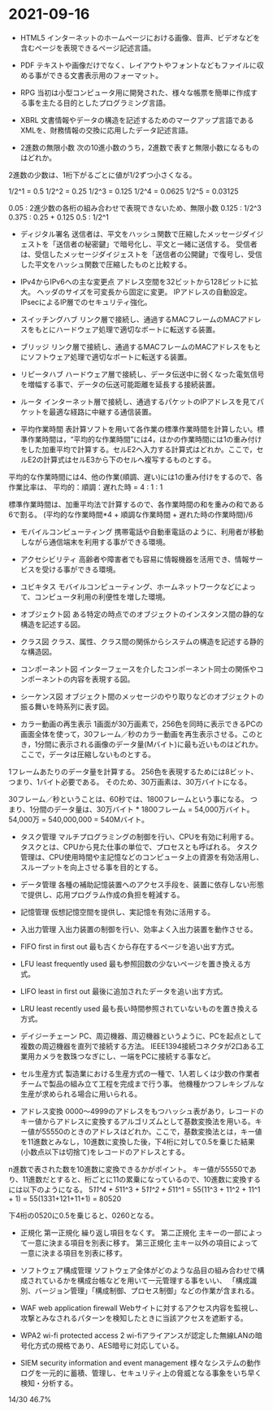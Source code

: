 # 2021-09-16

- HTML5
インターネットのホームページにおける画像、音声、ビデオなどを含むページを表現できるページ記述言語。

- PDF
テキストや画像だけでなく、レイアウトやフォントなどもファイルに収める事ができる文書表示用のフォーマット。

- RPG
当初は小型コンピュータ用に開発された、様々な帳票を簡単に作成する事を主たる目的としたプログラミング言語。

- XBRL
文書情報やデータの構造を記述するためのマークアップ言語であるXMLを、財務情報の交換に応用したデータ記述言語。

- 2進数の無限小数
次の10進小数のうち，2進数で表すと無限小数になるものはどれか。

2進数の少数は、1桁下がるごとに値が1/2ずつ小さくなる。

1/2^1 = 0.5
1/2^2 = 0.25
1/2^3 = 0.125
1/2^4 = 0.0625
1/2^5 = 0.03125

0.05 : 2進少数の各桁の組み合わせで表現できないため、無限小数
0.125 : 1/2^3
0.375 : 0.25 + 0.125
0.5 : 1/2^1

- ディジタル署名
送信者は、平文をハッシュ関数で圧縮したメッセージダイジェストを「送信者の秘密鍵」で暗号化し、平文と一緒に送信する。
受信者は、受信したメッセージダイジェストを「送信者の公開鍵」で復号し、受信した平文をハッシュ関数で圧縮したものと比較する。

- IPv4からIPv6への主な変更点
アドレス空間を32ビットから128ビットに拡大。
ヘッダのサイズを可変長から固定に変更。
IPアドレスの自動設定。
IPsecによるIP層でのセキュリティ強化。

- スイッチングハブ
リンク層で接続し、通過するMACフレームのMACアドレスをもとにハードウェア処理で適切なポートに転送する装置。

- ブリッジ
リンク層で接続し、通過するMACフレームのMACアドレスをもとにソフトウェア処理で適切なポートに転送する装置。

- リピータハブ
ハードウェア層で接続し、データ伝送中に弱くなった電気信号を増幅する事で、データの伝送可能距離を延長する接続装置。

- ルータ
インターネット層で接続し、通過するパケットのIPアドレスを見てパケットを最適な経路に中継する通信装置。

- 平均作業時間
表計算ソフトを用いて各作業の標準作業時間を計算したい。標準作業時間は，“平均的な作業時間”には4，ほかの作業時間には1の重み付けをした加重平均で計算する。セルE2へ入力する計算式はどれか。ここで，セルE2の計算式はセルE3から下のセルへ複写するものとする。

平均的な作業時間には4、他の作業(順調、遅い)には1の重み付けをするので、各作業比率は、
平均的：順調：遅れた時 = 4 : 1 : 1

標準作業時間は、加重平均法で計算するので、各作業時間の和を重みの和である6で割る。
(平均的な作業時間*4 + 順調な作業時間 + 遅れた時の作業時間)/6

- モバイルコンピューティング
携帯電話や自動車電話のように、利用者が移動しながら通信端末を利用する事ができる環境。

- アクセシビリティ
高齢者や障害者でも容易に情報機器を活用でき、情報サービスを受ける事ができる環境。

- ユビキタス
モバイルコンピューティング、ホームネットワークなどによって、コンピュータ利用の利便性を増した環境。

- オブジェクト図
ある特定の時点でのオブジェクトのインスタンス間の静的な構造を記述する図。

- クラス図
クラス、属性、クラス間の関係からシステムの構造を記述する静的な構造図。

- コンポーネント図
インターフェースを介したコンポーネント同士の関係やコンポーネントの内容を表現する図。

- シーケンス図
オブジェクト間のメッセージのやり取りなどのオブジェクトの振る舞いを時系列に表す図。

- カラー動画の再生表示
1画面が30万画素で，256色を同時に表示できるPCの画面全体を使って，30フレーム／秒のカラー動画を再生表示させる。このとき，1分間に表示される画像のデータ量(Mバイト)に最も近いものはどれか。ここで，データは圧縮しないものとする。

1フレームあたりのデータ量を計算する。
256色を表現するためには8ビット、つまり、1バイト必要である。
そのため、30万画素は、30万バイトになる。

30フレーム／秒ということは、60秒では、1800フレームという事になる。
つまり、1分間のデータ量は、30万バイト * 1800フレーム = 54,000万バイト。
54,000万 = 540,000,000 = 540Mバイト。

- タスク管理
マルチプログラミングの制御を行い、CPUを有効に利用する。
タスクとは、CPUから見た仕事の単位で、プロセスとも呼ばれる。
タスク管理は、CPU使用時間や主記憶などのコンピュータ上の資源を有効活用し、スループットを向上させる事を目的とする。

- データ管理
各種の補助記憶装置へのアクセス手段を、装置に依存しない形態で提供し、応用プログラム作成の負担を軽減する。

- 記憶管理
仮想記憶空間を提供し、実記憶を有効に活用する。

- 入出力管理
入出力装置の制御を行い、効率よく入出力装置を動作させる。

- FIFO first in first out
最も古くから存在するページを追い出す方式。

- LFU least frequently used
最も参照回数の少ないページを置き換える方式。

- LIFO least in first out
最後に追加されたデータを追い出す方式。

- LRU least recently used
最も長い時間参照されていないものを置き換える方式。

- デイジーチェーン
PC、周辺機器、周辺機器というように、PCを起点として複数の周辺機器を直列で接続する方法。
IEEE1394接続コネクタが2口ある工業用カメラを数珠つなぎにし、一端をPCに接続する事など。

- セル生産方式
製造業における生産方式の一種で、1人若しくは少数の作業者チームで製品の組み立て工程を完成まで行う事。
他機種かつフレキシブルな生産が求められる場合に用いられる。

- アドレス変換
0000～4999のアドレスをもつハッシュ表があり，レコードのキー値からアドレスに変換するアルゴリズムとして基数変換法を用いる。キー値が55550のときのアドレスはどれか。ここで，基数変換法とは，キー値を11進数とみなし，10進数に変換した後，下4桁に対して0.5を乗じた結果(小数点以下は切捨て)をレコードのアドレスとする。

n進数で表された数を10進数に変換できるかがポイント。
キー値が55550であり、11進数だとすると、桁ごとに11の累乗になっているので、10進数に変換するには以下のようになる。
5*11^4 + 5*11^3 + 5*11^2 + 5*11^1
= 55(11^3 + 11^2 + 11^1 + 1)
= 55(1331+121+11+1)
= 80520

下4桁の0520に0.5を乗じると、0260となる。

- 正規化
第一正規化
繰り返し項目をなくす。
第二正規化
主キーの一部によって一意に決まる項目を別表に移す。
第三正規化
主キー以外の項目によって一意に決まる項目を別表に移す。

- ソフトウェア構成管理
ソフトウェア全体がどのような品目の組み合わせで構成されているかを構成台帳などを用いて一元管理する事をいい、
「構成識別、バージョン管理」「構成制御、プロセス制御」などの作業が含まれる。

- WAF web application firewall
Webサイトに対するアクセス内容を監視し、攻撃とみなされるパターンを検知したときに当該アクセスを遮断する。

- WPA2 wi-fi protected access 2
wi-fiアライアンスが認定した無線LANの暗号化方式の規格であり、AES暗号に対応している。

- SIEM security information and event management
様々なシステムの動作ログを一元的に蓄積、管理し、セキュリティ上の脅威となる事象をいち早く検知・分析する。

14/30 46.7%

